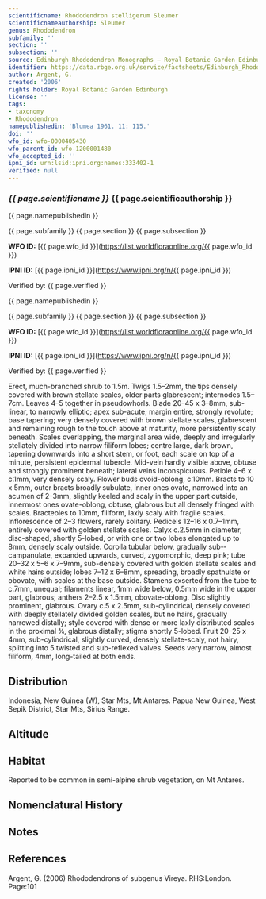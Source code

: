 ```yaml
---
scientificname: Rhododendron stelligerum Sleumer
scientificnameauthorship: Sleumer
genus: Rhododendron
subfamily: ''
section: ''
subsection: ''
source: Edinburgh Rhododendron Monographs – Royal Botanic Garden Edinburgh
identifier: https://data.rbge.org.uk/service/factsheets/Edinburgh_Rhododendron_Monographs.xhtml
author: Argent, G.
created: '2006'
rights holder: Royal Botanic Garden Edinburgh
license: ''
tags:
- taxonomy
- Rhododendron
namepublishedin: 'Blumea 1961. 11: 115.'
doi: ''
wfo_id: wfo-0000405430
wfo_parent_id: wfo-1200001480
wfo_accepted_id: ''
ipni_id: urn:lsid:ipni.org:names:333402-1
verified: null
---
```

### _{{ page.scientificname }}_ {{ page.scientificauthorship }}
 {{ page.namepublishedin }}

{{ page.subfamily }} {{ page.section }} {{ page.subsection }}

**WFO ID:** [{{ page.wfo_id }}](https://list.worldfloraonline.org/{{ page.wfo_id }})

**IPNI ID:** [{{ page.ipni_id }}](https://www.ipni.org/n/{{ page.ipni_id }})

Verified by: {{ page.verified }}

 {{ page.namepublishedin }}

{{ page.subfamily }} {{ page.section }} {{ page.subsection }}

**WFO ID:** [{{ page.wfo_id }}](https://list.worldfloraonline.org/{{ page.wfo_id }})

**IPNI ID:** [{{ page.ipni_id }}](https://www.ipni.org/n/{{ page.ipni_id }})

Verified by: {{ page.verified }}



Erect, much-branched shrub to 1.5m. Twigs 1.5–2mm, the tips densely covered with brown stellate scales, older parts glabrescent; internodes 1.5–7cm. Leaves 4–5 together in pseudowhorls. Blade 20–45 x 3–8mm, sub-linear, to narrowly elliptic; apex sub-acute; margin entire, strongly revolute; base tapering; very densely covered with brown stellate scales, glabrescent and remaining rough to the touch above at maturity, more persistently scaly beneath. Scales overlapping, the marginal area wide, deeply and irregularly stellately divided into narrow filiform lobes; centre large, dark brown, tapering downwards into a short stem, or foot, each scale on top of a minute, persistent epidermal tubercle. Mid-vein hardly visible above, obtuse and strongly prominent beneath; lateral veins inconspicuous. Petiole 4–6 x c.1mm, very densely scaly. Flower buds ovoid-oblong, c.10mm. Bracts to 10 x 5mm, outer bracts broadly subulate, inner ones ovate, narrowed into an acumen of 2–3mm, slightly keeled and scaly in the upper part outside, innermost ones ovate-oblong, obtuse, glabrous but all densely fringed with scales. Bracteoles to 10mm, filiform, laxly scaly with fragile scales. Inflorescence of 2–3 flowers, rarely solitary. Pedicels 12–16 x 0.7–1mm, entirely covered with golden stellate scales. Calyx c.2.5mm in diameter, disc-shaped, shortly 5-lobed, or with one or two lobes elongated up to 8mm, densely scaly outside. Corolla tubular below, gradually sub-­campanulate, expanded upwards, curved, zygomorphic, deep pink; tube 20–32 x 5–6 x 7–9mm, sub-densely covered with golden stellate scales and white hairs outside; lobes 7–12 x 6–8mm, spreading, broadly spathulate or obovate, with scales at the base outside. Stamens exserted from the tube to c.7mm, unequal; filaments linear, 1mm wide below, 0.5mm wide in the upper part, glabrous; anthers 2–2.5 x 1.5mm, obovate-oblong. Disc slightly prominent, glabrous. Ovary c.5 x 2.5mm, sub-cylindrical, densely covered with deeply stellately divided golden scales, but no hairs, gradually narrowed distally; style covered with dense or more laxly distributed scales in the proximal ¾, glabrous distally; stigma shortly 5-lobed. Fruit 20–25 x 4mm, sub-cylindrical, slightly curved, densely stellate-scaly, not hairy, splitting into 5 twisted and sub-reflexed valves. Seeds very narrow, almost filiform, 4mm, long-tailed at both ends.

## Distribution
Indonesia, New Guinea (W), Star Mts, Mt Antares. Papua New Guinea, West Sepik District, Star Mts, Sirius Range.

## Altitude


## Habitat
Reported to be common in semi-alpine shrub vegetation, on Mt Antares.

## Nomenclatural History

                       
## Notes


## References

Argent, G. (2006) Rhododendrons of subgenus Vireya. RHS:London. Page:101
